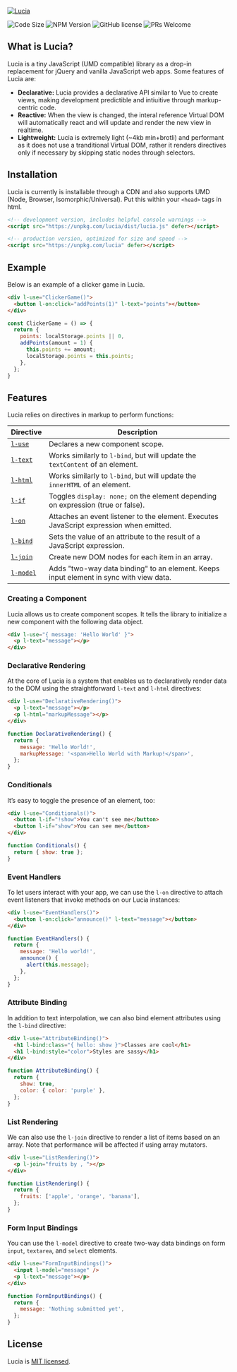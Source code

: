 [![Lucia](https://raw.githubusercontent.com/aidenybai/lucia/master/.github/img/banner.svg)](https://lucia.js.org)

![Code Size](https://badgen.net/badgesize/brotli/https/unpkg.com/lucia?color=7460E1&labelColor=1D1E32&style=flat-square) ![NPM Version](https://img.shields.io/npm/v/lucia?color=7460E1&labelColor=1D1E32&style=flat-square) ![GitHub license](https://img.shields.io/badge/license-MIT-blue.svg?color=7460E1&labelColor=1D1E32&style=flat-square) ![PRs Welcome](https://img.shields.io/badge/PRs-welcome-brightgreen.svg?color=7460E1&labelColor=1D1E32&style=flat-square)

## What is Lucia?

Lucia is a tiny JavaScript (UMD compatible) library as a drop-in replacement for jQuery and vanilla JavaScript web apps. Some features of Lucia are:

- **Declarative:** Lucia provides a declarative API similar to Vue to create views, making development predictible and intiuitive through markup-centric code.
- **Reactive:** When the view is changed, the interal reference Virtual DOM will automatically react and will update and render the new view in realtime.
- **Lightweight:** Lucia is extremely light (~4kb min+brotli) and performant as it does not use a tranditional Virtual DOM, rather it renders directives only if necessary by skipping static nodes through selectors.

## Installation

Lucia is currently is installable through a CDN and also supports UMD (Node, Browser, Isomorphic/Universal). Put this within your `<head>` tags in html.

```html
<!-- development version, includes helpful console warnings -->
<script src="https://unpkg.com/lucia/dist/lucia.js" defer></script>
```

```html
<!-- production version, optimized for size and speed -->
<script src="https://unpkg.com/lucia" defer></script>
```

## Example

Below is an example of a clicker game in Lucia.

```html
<div l-use="ClickerGame()">
  <button l-on:click="addPoints(1)" l-text="points"></button>
</div>
```

```js
const ClickerGame = () => {
  return {
    points: localStorage.points || 0,
    addPoints(amount = 1) {
      this.points += amount;
      localStorage.points = this.points;
    },
  };
}
```

## Features

Lucia relies on directives in markup to perform functions:

| Directive                          | Description                                                                             |
| ---------------------------------- | --------------------------------------------------------------------------------------- |
| [`l-use`](#Creating-a-Component)   | Declares a new component scope.                                                         |
| [`l-text`](#Declarative-Rendering) | Works similarly to `l-bind`, but will update the `textContent` of an element.           |
| [`l-html`](#Declarative-Rendering) | Works similarly to `l-bind`, but will update the `innerHTML` of an element.             |
| [`l-if`](#Conditionals)            | Toggles `display: none;` on the element depending on expression (true or false).        |
| [`l-on`](#Event-Handlers)          | Attaches an event listener to the element. Executes JavaScript expression when emitted. |
| [`l-bind`](#Attribute-Binding)     | Sets the value of an attribute to the result of a JavaScript expression.                |
| [`l-join`](#List-Rendering)        | Create new DOM nodes for each item in an array.                                         |
| [`l-model`](#Form-Input-Bindings)  | Adds "two-way data binding" to an element. Keeps input element in sync with view data.  |

### Creating a Component

Lucia allows us to create component scopes. It tells the library to initialize a new component with the following data object.

```html
<div l-use="{ message: 'Hello World' }">
  <p l-text="message"></p>
</div>
```

### Declarative Rendering

At the core of Lucia is a system that enables us to declaratively render data to the DOM using the straightforward `l-text` and `l-html` directives:

```html
<div l-use="DeclarativeRendering()">
  <p l-text="message"></p>
  <p l-html="markupMessage"></p>
</div>
```

```js
function DeclarativeRendering() {
  return {
    message: 'Hello World!',
    markupMessage: '<span>Hello World with Markup!</span>',
  };
}
```

### Conditionals

It’s easy to toggle the presence of an element, too:

```html
<div l-use="Conditionals()">
  <button l-if="!show">You can't see me</button>
  <button l-if="show">You can see me</button>
</div>
```

```js
function Conditionals() {
  return { show: true };
}
```

### Event Handlers

To let users interact with your app, we can use the `l-on` directive to attach event listeners that invoke methods on our Lucia instances:

```html
<div l-use="EventHandlers()">
  <button l-on:click="announce()" l-text="message"></button>
</div>
```

```js
function EventHandlers() {
  return {
    message: 'Hello world!',
    announce() {
      alert(this.message);
    },
  };
}
```

### Attribute Binding

In addition to text interpolation, we can also bind element attributes using the `l-bind` directive:

```html
<div l-use="AttributeBinding()">
  <h1 l-bind:class="{ hello: show }">Classes are cool</h1>
  <h1 l-bind:style="color">Styles are sassy</h1>
</div>
```

```js
function AttributeBinding() {
  return {
    show: true,
    color: { color: 'purple' },
  };
}
```

### List Rendering

We can also use the `l-join` directive to render a list of items based on an array. Note that performance will be affected if using array mutators.

```html
<div l-use="ListRendering()">
  <p l-join="fruits by , "></p>
</div>
```

```js
function ListRendering() {
  return {
    fruits: ['apple', 'orange', 'banana'],
  };
}
```

### Form Input Bindings

You can use the `l-model` directive to create two-way data bindings on form `input`, `textarea`, and `select` elements.

```html
<div l-use="FormInputBindings()">
  <input l-model="message" />
  <p l-text="message"></p>
</div>
```

```js
function FormInputBindings() {
  return {
    message: 'Nothing submitted yet',
  };
}
```

## License

Lucia is [MIT licensed](LICENSE.md).
